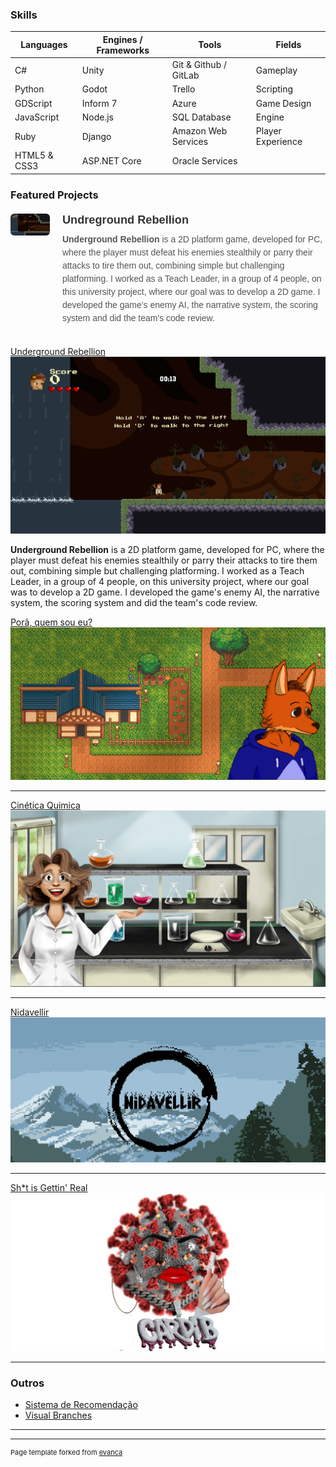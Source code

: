 ### Skills

| **Languages**      | **Engines / Frameworks**         | **Tools**                            | **Fields**         |
|--------------------|----------------------------------|--------------------------------------|--------------------|
| C#                 | Unity                            | Git & Github / GitLab                | Gameplay           |
| Python             | Godot                            | Trello                               | Scripting          |
| GDScript           | Inform 7                         | Azure                                | Game Design        |
| JavaScript         | Node.js                          | SQL Database                         | Engine             |
| Ruby               | Django                           | Amazon Web Services                  | Player Experience  |
| HTML5 & CSS3       | ASP.NET Core                     | Oracle Services                      |                    |

### Featured Projects

<div style="display: flex; align-items: flex-start; max-width: 900px; margin: 20px auto; gap: 20px; font-family: Arial, sans-serif;">
    <a href="https://plbc.itch.io/underground-rebellion">
      <img src="images/underground_rebellion.png?raw=true" style="width: 400px; height: auto; border-radius: 6px;">
    </a>
    <div style="max-width: 450px;">
      <a href="https://plbc.itch.io/underground-rebellion" style="font-size: 1.3em; font-weight: bold; color: #333; text-decoration: none;">Undreground Rebellion</a>
      <p style="margin-top: 10px; line-height: 1.5; color: #555;">
        <b>Underground Rebellion</b> is a 2D platform game, developed for PC, where the player must defeat his enemies stealthily or parry their attacks to tire them out, combining simple but challenging platforming. I worked as a Teach Leader, in a group of 4 people, on this university project, where our goal was to develop a 2D game. I developed the game's enemy AI, the narrative system, the scoring system and did the team's code review.
      </p>
    </div>
  </div>

[Underground Rebellion](https://plbc.itch.io/underground-rebellion)
<a href="https://plbc.itch.io/underground-rebellion">
  <img src="images/underground_rebellion.png?raw=true"/>
</a>
<p> <b>Underground Rebellion</b> is a 2D platform game, developed for PC, where the player must defeat his enemies stealthily or parry their attacks to tire them out, combining simple but challenging platforming. I worked as a Teach Leader, in a group of 4 people, on this university project, where our goal was to develop a 2D game. I developed the game's enemy AI, the narrative system, the scoring system and did the team's code review.</p>

[Porã, quem sou eu?](https://swehtam.itch.io/pora)
<a href="https://swehtam.itch.io/pora">
  <img src="images/porã.png?raw=true"/>
</a>

---
[Cinética Quimica](https://swehtam.itch.io/cinetica-quimica)
<a href="https://swehtam.itch.io/cinetica-quimica">
  <img src="images/cinetica_quimica.png?raw=true"/>
</a>

---
[Nidavellir](https://orion-games.itch.io/nidavellir)
<a href="https://orion-games.itch.io/nidavellir">
  <img src="images/nidavellir.png?raw=true"/>
</a>

---
[Sh*t is Gettin' Real](https://swehtam.itch.io/sht-is-getting-real)
<a href="https://swehtam.itch.io/sht-is-getting-real">
  <img src="images/SIGReal.jpg?raw=true"/>
</a>

---

### Outros

- [Sistema de Recomendação](https://github.com/Swehtam/recommendationSystem)
- [Visual Branches](https://github.com/Skalnark/VisualBranches)

---




---
<p style="font-size:11px">Page template forked from <a href="https://github.com/evanca/quick-portfolio">evanca</a></p>
<!-- Remove above link if you don't want to attibute -->
